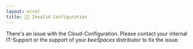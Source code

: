 ```yaml
---
layout: error
title: 👩‍💻 Invalid Configuration
---
```


There's an issue with the Cloud-Configuration. Please contact your
internal IT-Support or the support of your _beeSpaces_ distributor to
fix the issue.
